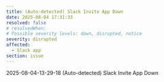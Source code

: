 ```yaml
---
title: (Auto-detected) Slack Invite App Down
date: 2025-08-04 17:31:33
resolved: false
# resolvedWhen: 
# Possible severity levels: down, disrupted, notice
severity: disrupted
affected:
  - Slack app
section: issue
---
```


2025-08-04-13-29-18 (Auto-detected) Slack Invite App Down

